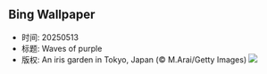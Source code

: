 ## Bing Wallpaper
- 时间: 20250513
- 标题: Waves of purple
- 版权: An iris garden in Tokyo, Japan (© M.Arai/Getty Images)
![](https://cn.bing.com/th?id=OHR.IrisGarden_EN-US6778843108_UHD.jpg&rf=LaDigue_UHD.jpg&pid=hp&w=3840&h=2160&rs=1&c=4)
